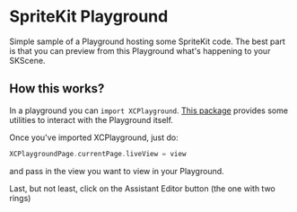 # SpriteKit Playground

Simple sample of a Playground hosting some SpriteKit code. The best part is that you can preview from this Playground what's happening to your SKScene.

## How this works?

In a playground you can `import XCPlayground`. [This package](https://developer.apple.com/library/ios/documentation/Miscellaneous/Reference/XCPlaygroundModuleRef/XCPlayground.html) provides some utilities to interact with the Playground itself.

Once you've imported XCPlayground, just do:

```swift
XCPlaygroundPage.currentPage.liveView = view
```

and pass in the view you want to view in your Playground.

Last, but not least, click on the Assistant Editor button (the one with two rings)